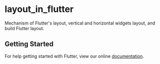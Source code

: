 # layout_in_flutter

Mechanism of Flutter&#x27;s layout, vertical and horizontal widgets layout, and build Flutter layout.

## Getting Started

For help getting started with Flutter, view our online
[documentation](https://flutter.io/).
